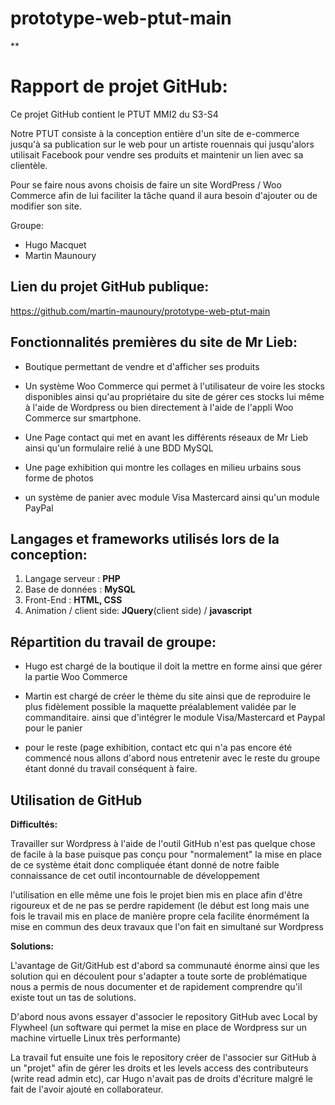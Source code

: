 # prototype-web-ptut-main

**

# Rapport de projet GitHub:



Ce projet GitHub contient le PTUT  MMI2 du S3-S4

Notre PTUT consiste à la conception entière d'un site de e-commerce jusqu'à sa publication sur le web pour un artiste rouennais qui jusqu'alors  utilisait Facebook pour vendre ses produits et maintenir un lien avec sa clientèle.

Pour se faire nous avons choisis de faire un site WordPress / Woo Commerce
afin de lui faciliter la tâche quand il aura besoin d'ajouter ou de modifier son site.

Groupe: 

 - Hugo Macquet
 - Martin Maunoury



## Lien du projet GitHub publique:

https://github.com/martin-maunoury/prototype-web-ptut-main

## Fonctionnalités premières du site de Mr Lieb:

 - Boutique permettant de vendre et d'afficher ses produits
 
 - Un système Woo Commerce qui permet à l'utilisateur de voire les stocks disponibles ainsi qu'au propriétaire du site de gérer ces stocks lui même à l'aide de Wordpress ou bien directement à l'aide de l'appli Woo Commerce sur smartphone.
 
 - Une Page contact qui met en avant les différents réseaux de Mr Lieb ainsi qu'un formulaire relié à une BDD MySQL
 
 - Une page exhibition qui montre les collages en milieu urbains sous forme de photos
 
 - un système de panier avec module Visa Mastercard ainsi qu'un module PayPal
 

## Langages et frameworks utilisés lors de la conception:

 1. Langage serveur : **PHP**  
 2. Base de données : **MySQL**
 3. Front-End : **HTML, CSS**
 4. Animation / client side: **JQuery**(client side) / **javascript**
 

## Répartition du travail de groupe:

 - Hugo est chargé de la boutique il doit la mettre en forme ainsi que gérer la partie Woo Commerce 
 
 - Martin est chargé de créer le thème du site ainsi que de reproduire le plus fidèlement possible la maquette préalablement validée par le commanditaire.
ainsi que d'intégrer le module Visa/Mastercard et Paypal pour le panier
 
 -  pour le reste (page exhibition, contact etc qui n'a pas encore été commencé nous allons d'abord nous  entretenir avec le reste du groupe étant donné du travail conséquent à faire.

## Utilisation de GitHub

**Difficultés:**

Travailler sur Wordpress à l'aide de l'outil GitHub n'est pas quelque chose de facile à la base puisque pas conçu pour "normalement" la mise en place de ce système était donc compliquée étant donné de notre faible connaissance de cet outil incontournable de développement

l'utilisation   en elle même une fois le projet bien mis en place afin d'être rigoureux et de ne pas se perdre rapidement (le début est long mais une fois le travail mis en place de manière propre cela facilite énormément la mise en commun des deux travaux que l'on fait en simultané sur Wordpress 


**Solutions:**

L'avantage de Git/GitHub est d'abord sa communauté énorme ainsi que les solution qui en découlent pour s'adapter a toute sorte de problématique
nous a permis de nous documenter et de rapidement comprendre qu'il existe tout un tas de solutions.

D'abord nous avons essayer d'associer le repository GitHub avec Local by Flywheel (un software qui permet la mise en place de Wordpress sur un machine virtuelle Linux très performante)

La travail fut ensuite une fois le repository créer de l'associer sur GitHub à un "projet" afin de gérer les droits et les levels access des contributeurs (write read admin etc), car Hugo n'avait pas de droits d'écriture malgré le fait de l'avoir ajouté en collaborateur.
